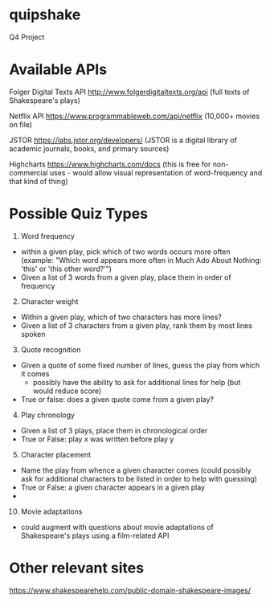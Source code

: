# quipshake
Q4 Project


# Available APIs
Folger Digital Texts API
http://www.folgerdigitaltexts.org/api
(full texts of Shakespeare's plays)

Netflix API
https://www.programmableweb.com/api/netflix
(10,000+ movies on file)

JSTOR
https://labs.jstor.org/developers/
(JSTOR is a digital library of academic journals, books, and primary sources)

Highcharts
https://www.highcharts.com/docs
(this is free for non-commercial uses - would allow visual representation of word-frequency and that kind of thing)

# Possible Quiz Types
1. Word frequency
  - within a given play, pick which of two words occurs more often (example: "Which word appears more often in Much Ado About Nothing: 'this' or 'this other word?'")
  - Given a list of 3 words from a given play, place them in order of frequency
2. Character weight
  - Within a given play, which of two characters has more lines?
  - Given a list of 3 characters from a given play, rank them by most lines spoken
3. Quote recognition
  - Given a quote of some fixed number of lines, guess the play from which it comes
    - possibly have the ability to ask for additional lines for help (but would reduce score)
  - True or false: does a given quote come from a given play?
4. Play chronology
  - Given a list of 3 plays, place them in chronological order
  - True or False: play x was written before play y
5. Character placement
  - Name the play from whence a given character comes (could possibly ask for additional characters to be listed in order to help with guessing)
  - True or False: a given character appears in a given play
  -


10. Movie adaptations
  - could augment with questions about movie adaptations of Shakespeare's plays using a film-related API


# Other relevant sites
https://www.shakespearehelp.com/public-domain-shakespeare-images/
